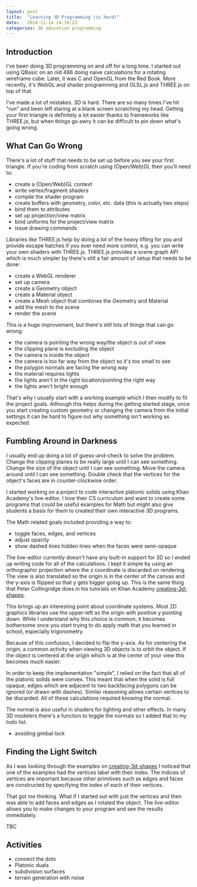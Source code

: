 ```yaml
---
layout: post
title:  "Learning 3D Programming (is hard)"
date:   2014-11-14 14:16:23
categories: 3D education programming
---
```


## Introduction ##

I've been doing 3D programming on and off for a long time.  I started out using
QBasic on an old 486 doing naive calculations for a rotating wireframe cube.
Later, it was C and OpenGL from the Red Book.  More recently, it's WebGL and
shader programming and GLSL.js and THREE.js on top of that.

I've made a lot of mistakes.  3D is hard.  There are so many times I've hit "run"
and been left staring at a blank screen scratching my head.  Getting your first
triangle is definitely a lot easier thanks to frameworks like THREE.js, but when
things go awry it can be difficult to pin down what's going wrong.

## What Can Go Wrong ##

There's a lot of stuff that needs to be set up before you see your first triangle.
If you're coding from scratch using (Open/Web)GL then you'll need to:

- create a (Open/Web)GL context
- write vertex/fragment shaders
- compile the shader program
- create buffers with geometry, color, etc. data (this is actually two steps)
- bind them to attributes
- set up projection/view matrix
- bind uniforms for the project/view matrix
- issue drawing commands

Libraries like THREE.js help by doing a lot of the heavy lifting for you and
provide escape hatches if you ever need more control, e.g. you can write your
own shaders with THREE.js.  THREE.js provides a scene graph API which is much
simpler by there's still a fair amount of setup that needs to be done:

- create a WebGL renderer
- set up camera
- create a Geometry object
- create a Material object
- create a Mesh object that combines the Geometry and Material
- add the mesh to the scene
- render the scene

This is a huge improvement, but there's still lots of things that can go wrong:

- the camera is pointing the wrong way/the object is out of view
- the clipping plane is excluding the object
- the camera is inside the object
- the camera is too far way from the object so it's too small to see
- the polygon normals are facing the wrong way
- the material requires lights
- the lights aren't in the right location/pointing the right way
- the lights aren't bright enough

That's why I usually start with a working example which I then modify to fit the
project goals.  Although this helps during the getting started stage, once you
start creating custom geometry or changing the camera from the initial settings
it can be hard to figure out why something isn't working as expected.

## Fumbling Around in Darkness ##

I usually end up doing a lot of guess-and-check to solve the problem.  Change
the clipping planes to be really large until I can see something.  Change the
size of the object until I can see something.  Move the camera around until I
can see something.  Double check that the vertices for the object's faces are
in counter-clockwise order.

I started working on a project to code interactive platonic solids using Khan
Academy's live-editor.  I love their CS curriculum and want to create some
programs that could be useful examples for Math but might also give students
a basis for them to created their own interactive 3D programs.

The Math related goals included providing a way to:

- toggle faces, edges, and vertices
- adjust opacity
- show dashed lines hidden lines when the faces were semi-opaque

The live-editor currently doesn't have any built-in support for 3D so I ended
up writing code for all of the calculations.  I kept it simple by using an
orthographic projection where the z coordinate is discarded on rendering.  The
view is also translated so the origin is in the center of the canvas and the
y-axis is flipped so that y gets bigger going up.  This is the same thing that
Peter Collingridge does in his tutorials on Khan Academy [creating-3d-shapes].

This brings up an interesting point about coordinate systems.  Most 2D graphics
libraries use the upper-left as the origin with positive y pointing down.  While
I understand why this choice is common, it becomes bothersome once you start
trying to do apply math that you learned in school, especially trigonometry.

Because of this confusion, I decided to flip the y-axis.  As for centering the
origin, a common activity when viewing 3D objects is to orbit the object.  If
the object is centered at the origin which is at the center of your view this
becomes much easier.

In order to keep the implementation "simple", I relied on the fact that all of
the platonic solids were convex.  This meant that when the solid is full opaque,
edges which are adjacent to two backfacing polygons can be ignored (or drawn
with dashes).  Similar reasoning allows certain vertices to be discarded.  All
of these calculations required knowing the normal.

The normal is also useful in shaders for lighting and other effects.  In many
3D modelers there's a function to toggle the normals so I added that to my todo
list.

- avoiding gimbal lock

## Finding the Light Switch ##

As I was looking through the examples on [creating-3d-shapes] I noticed that one
of the examples had the vertices label with their index.  The indices of vertices
are important because other primitives such as edges and faces are constructed
by specifying the index of each of their vertices.

That got me thinking.  What if I started out with just the vertices and then was
able to add faces and edges as I rotated the object.  The live-editor allows you
to make changes to your program and see the results immediately.

TBC

## Activities ##

- connect the dots
- Platonic duals
- subdivision surfaces
- terrain generation with noise


[creating-3d-shapes]: https://www.khanacademy.org/computing/computer-programming/programming-games-visualizations/programming-3d-shapes/a/creating-3d-shapes
